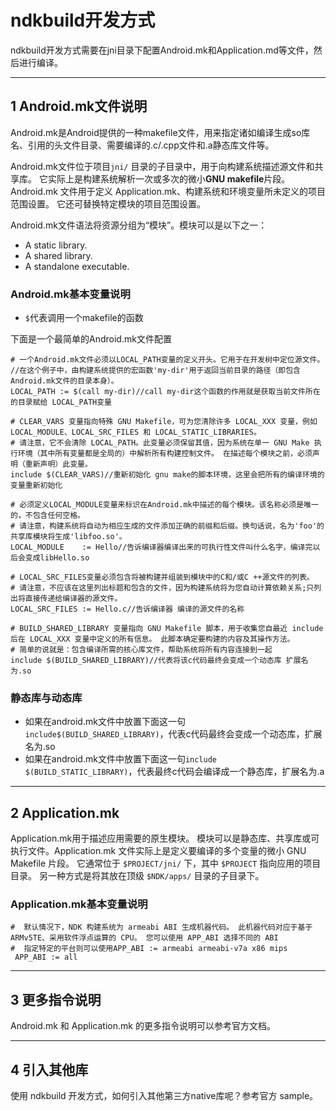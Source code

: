 # ndkbuild开发方式

ndkbuild开发方式需要在jni目录下配置Android.mk和Application.md等文件，然后进行编译。

---
## 1 Android.mk文件说明

Android.mk是Android提供的一种makefile文件，用来指定诸如编译生成so库名、引用的头文件目录、需要编译的.c/.cpp文件和.a静态库文件等。

Android.mk文件位于项目`jni/` 目录的子目录中，用于向构建系统描述源文件和共享库。 它实际上是构建系统解析一次或多次的微小**GNU makefile**片段。 Android.mk 文件用于定义 Application.mk、构建系统和环境变量所未定义的项目范围设置。 它还可替换特定模块的项目范围设置。

Android.mk文件语法将资源分组为“模块”。模块可以是以下之一：

- A static library.
- A shared library.
- A standalone executable.

### Android.mk基本变量说明

- `$`代表调用一个makefile的函数

下面是一个最简单的Android.mk文件配置

```shell
# 一个Android.mk文件必须以LOCAL_PATH变量的定义开头。它用于在开发树中定位源文件。
//在这个例子中，由构建系统提供的宏函数'my-dir'用于返回当前目录的路径（即包含Android.mk文件的目录本身）。
LOCAL_PATH := $(call my-dir)//call my-dir这个函数的作用就是获取当前文件所在的目录赋给 LOCAL_PATH变量

# CLEAR_VARS 变量指向特殊 GNU Makefile，可为您清除许多 LOCAL_XXX 变量，例如 LOCAL_MODULE、LOCAL_SRC_FILES 和 LOCAL_STATIC_LIBRARIES。
# 请注意，它不会清除 LOCAL_PATH。此变量必须保留其值，因为系统在单一 GNU Make 执行环境（其中所有变量都是全局的）中解析所有构建控制文件。 在描述每个模块之前，必须声明（重新声明）此变量。
include $(CLEAR_VARS)//重新初始化 gnu make的脚本环境，这里会把所有的编译环境的变量重新初始化

# 必须定义LOCAL_MODULE变量来标识在Android.mk中描述的每个模块。该名称必须是唯一的，不包含任何空格。
# 请注意，构建系统将自动为相应生成的文件添加正确的前缀和后缀。换句话说，名为'foo'的共享库模块将生成'libfoo.so'。
LOCAL_MODULE    := Hello//告诉编译器编译出来的可执行性文件叫什么名字，编译完以后会变成libHello.so

# LOCAL_SRC_FILES变量必须包含将被构建并组装到模块中的C和/或C ++源文件的列表。
# 请注意，不应该在这里列出标题和包含的文件，因为构建系统将为您自动计算依赖关系;只列出将直接传递给编译器的源文件。
LOCAL_SRC_FILES := Hello.c//告诉编译器 编译的源文件的名称

# BUILD_SHARED_LIBRARY 变量指向 GNU Makefile 脚本，用于收集您自最近 include 后在 LOCAL_XXX 变量中定义的所有信息。 此脚本确定要构建的内容及其操作方法。
# 简单的说就是：包含编译所需的核心库文件，帮助系统将所有内容连接到一起
include $(BUILD_SHARED_LIBRARY)//代表将该c代码最终会变成一个动态库 扩展名为.so
```

### 静态库与动态库

- 如果在android.mk文件中放置下面这一句`include$(BUILD_SHARED_LIBRARY)`，代表c代码最终会变成一个动态库，扩展名为.so
- 如果在android.mk文件中放置下面这一句`include $(BUILD_STATIC_LIBRARY)`，代表最终c代码会编译成一个静态库，扩展名为.a

---
## 2 Application.mk

Application.mk用于描述应用需要的原生模块。 模块可以是静态库、共享库或可执行文件。Application.mk 文件实际上是定义要编译的多个变量的微小 GNU Makefile 片段。
它通常位于 `$PROJECT/jni/` 下，其中 `$PROJECT` 指向应用的项目目录。 另一种方式是将其放在顶级 `$NDK/apps/` 目录的子目录下。

### Application.mk基本变量说明

```shell
#  默认情况下，NDK 构建系统为 armeabi ABI 生成机器代码。 此机器代码对应于基于 ARMv5TE、采用软件浮点运算的 CPU。 您可以使用 APP_ABI 选择不同的 ABI
#  指定特定的平台则可以使用APP_ABI := armeabi armeabi-v7a x86 mips
 APP_ABI := all
```

---
## 3 更多指令说明

Android.mk 和 Application.mk 的更多指令说明可以参考官方文档。

---
## 4 引入其他库

使用 ndkbuild 开发方式，如何引入其他第三方native库呢？参考官方 sample。
